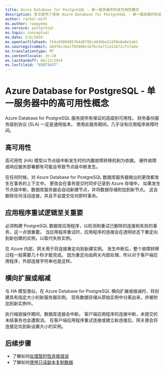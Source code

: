 ```yaml
---
title: Azure Database for PostgreSQL - 单一服务器中的高可用性概念
description: 本文提供了使用 Azure Database for PostgreSQL - 单一服务器时的高可用性信息。
author: rachel-msft
ms.author: raagyema
ms.service: postgresql
ms.topic: conceptual
ms.date: 5/6/2019
ms.openlocfilehash: f54c83099957b4d8795c4049be52d70e8a0e2a61
ms.sourcegitcommit: d4dfbc34a1f03488e1b7bc5e711a11b72c717ada
ms.translationtype: MT
ms.contentlocale: zh-CN
ms.lasthandoff: 06/13/2019
ms.locfileid: "65073437"
---
```

# <a name="high-availability-concepts-in-azure-database-for-postgresql---single-server"></a>Azure Database for PostgreSQL - 单一服务器中的高可用性概念
Azure Database for PostgreSQL 服务提供有保证的高级别可用性。 财务备份服务级别协议 (SLA) 一定是通用版本。 使用此服务期间，几乎没有应用程序故障时间。

## <a name="high-availability"></a>高可用性
高可用性 (HA) 模型以节点级中断发生时的内置故障转移机制为依据。 硬件故障或响应服务部署都有可能会导致节点级中断发生。

在任何时候，对 Azure Database for PostgreSQL 数据库服务器做出的更改都发生在事务的上下文中。 更改会在事务提交时同步记录到 Azure 存储中。 如果发生节点级中断，数据库服务器会自动新建节点，并将数据存储附加到新节点。 这会删除任何活动连接，并且不会提交任何即时事务。

## <a name="application-retry-logic-is-essential"></a>应用程序重试逻辑至关重要
必须构建 PostgreSQL 数据库应用程序，以检测和重试已删除的连接和失败的事务，这一点很重要。 当应用程序重试时，应用程序的连接会在透明状态下重定向到新创建的实例，以取代失败实例。

在 Azure 内部，网关用于将连接重定向到新建实例。 发生中断后，整个故障转移过程一般需要几十秒才能完成。 因为重定向由网关内部处理，所以对于客户端应用程序，外部连接字符串也是这样。

## <a name="scaling-up-or-down"></a>横向扩展或缩减
与 HA 模型类似，在 Azure Database for PostgreSQL 横向扩展或缩减时，将创建具有指定大小的新服务器实例。 现有数据存储从原始实例中分离出来，并被附加到新实例中。

执行缩放操作期间，数据库连接会中断。 客户端应用程序的连接中断，未提交的未结事务也会遭取消。 在客户端应用程序重试连接或建立新连接后，网关便会将连接定向到新设置大小的实例。 

## <a name="next-steps"></a>后续步骤
- 了解如何[处理暂时性连接错误](concepts-connectivity.md)
- 了解如何[使用只读副本复制数据](howto-read-replicas-portal.md)
